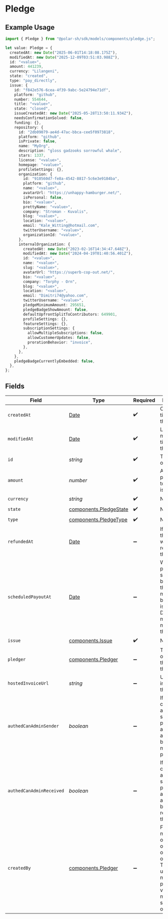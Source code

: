 # Pledge

## Example Usage

```typescript
import { Pledge } from "@polar-sh/sdk/models/components/pledge.js";

let value: Pledge = {
  createdAt: new Date("2025-06-01T14:18:08.175Z"),
  modifiedAt: new Date("2025-12-09T03:51:03.988Z"),
  id: "<value>",
  amount: 441239,
  currency: "Lilangeni",
  state: "created",
  type: "pay_directly",
  issue: {
    id: "f842e576-6cea-4f39-9abc-5e24794e71df",
    platform: "github",
    number: 554644,
    title: "<value>",
    state: "closed",
    issueCreatedAt: new Date("2025-05-28T13:50:11.934Z"),
    needsConfirmationSolved: false,
    funding: {},
    repository: {
      id: "2db09079-ae4d-47ac-bbca-cee5f0973818",
      platform: "github",
      isPrivate: false,
      name: "MyOrg",
      description: "gloss gadzooks sorrowful whale",
      stars: 1337,
      license: "<value>",
      homepage: "<value>",
      profileSettings: {},
      organization: {
        id: "910560d7-fe8a-4542-8817-5c6e3e9184ba",
        platform: "github",
        name: "<value>",
        avatarUrl: "https://unhappy-hamburger.net/",
        isPersonal: false,
        bio: "<value>",
        prettyName: "<value>",
        company: "Stroman - Kuvalis",
        blog: "<value>",
        location: "<value>",
        email: "Kale_Witting@hotmail.com",
        twitterUsername: "<value>",
        organizationId: "<value>",
      },
      internalOrganization: {
        createdAt: new Date("2023-02-16T14:34:47.648Z"),
        modifiedAt: new Date("2024-04-19T01:40:56.401Z"),
        id: "<value>",
        name: "<value>",
        slug: "<value>",
        avatarUrl: "https://superb-cop-out.net/",
        bio: "<value>",
        company: "Torphy - Orn",
        blog: "<value>",
        location: "<value>",
        email: "Dimitri74@yahoo.com",
        twitterUsername: "<value>",
        pledgeMinimumAmount: 295651,
        pledgeBadgeShowAmount: false,
        defaultUpfrontSplitToContributors: 649901,
        profileSettings: {},
        featureSettings: {},
        subscriptionSettings: {
          allowMultipleSubscriptions: false,
          allowCustomerUpdates: false,
          prorationBehavior: "invoice",
        },
      },
    },
    pledgeBadgeCurrentlyEmbedded: false,
  },
};
```

## Fields

| Field                                                                                                                                                       | Type                                                                                                                                                        | Required                                                                                                                                                    | Description                                                                                                                                                 |
| ----------------------------------------------------------------------------------------------------------------------------------------------------------- | ----------------------------------------------------------------------------------------------------------------------------------------------------------- | ----------------------------------------------------------------------------------------------------------------------------------------------------------- | ----------------------------------------------------------------------------------------------------------------------------------------------------------- |
| `createdAt`                                                                                                                                                 | [Date](https://developer.mozilla.org/en-US/docs/Web/JavaScript/Reference/Global_Objects/Date)                                                               | :heavy_check_mark:                                                                                                                                          | Creation timestamp of the object.                                                                                                                           |
| `modifiedAt`                                                                                                                                                | [Date](https://developer.mozilla.org/en-US/docs/Web/JavaScript/Reference/Global_Objects/Date)                                                               | :heavy_check_mark:                                                                                                                                          | Last modification timestamp of the object.                                                                                                                  |
| `id`                                                                                                                                                        | *string*                                                                                                                                                    | :heavy_check_mark:                                                                                                                                          | The ID of the object.                                                                                                                                       |
| `amount`                                                                                                                                                    | *number*                                                                                                                                                    | :heavy_check_mark:                                                                                                                                          | Amount pledged towards the issue                                                                                                                            |
| `currency`                                                                                                                                                  | *string*                                                                                                                                                    | :heavy_check_mark:                                                                                                                                          | N/A                                                                                                                                                         |
| `state`                                                                                                                                                     | [components.PledgeState](../../models/components/pledgestate.md)                                                                                            | :heavy_check_mark:                                                                                                                                          | N/A                                                                                                                                                         |
| `type`                                                                                                                                                      | [components.PledgeType](../../models/components/pledgetype.md)                                                                                              | :heavy_check_mark:                                                                                                                                          | N/A                                                                                                                                                         |
| `refundedAt`                                                                                                                                                | [Date](https://developer.mozilla.org/en-US/docs/Web/JavaScript/Reference/Global_Objects/Date)                                                               | :heavy_minus_sign:                                                                                                                                          | If and when the pledge was refunded to the pledger                                                                                                          |
| `scheduledPayoutAt`                                                                                                                                         | [Date](https://developer.mozilla.org/en-US/docs/Web/JavaScript/Reference/Global_Objects/Date)                                                               | :heavy_minus_sign:                                                                                                                                          | When the payout is scheduled to be made to the maintainers behind the issue. Disputes must be made before this date.                                        |
| `issue`                                                                                                                                                     | [components.Issue](../../models/components/issue.md)                                                                                                        | :heavy_check_mark:                                                                                                                                          | N/A                                                                                                                                                         |
| `pledger`                                                                                                                                                   | [components.Pledger](../../models/components/pledger.md)                                                                                                    | :heavy_minus_sign:                                                                                                                                          | The user or organization that made this pledge                                                                                                              |
| `hostedInvoiceUrl`                                                                                                                                          | *string*                                                                                                                                                    | :heavy_minus_sign:                                                                                                                                          | URL of invoice for this pledge                                                                                                                              |
| `authedCanAdminSender`                                                                                                                                      | *boolean*                                                                                                                                                   | :heavy_minus_sign:                                                                                                                                          | If the currently authenticated subject can perform admin actions on behalf of the maker of the peldge                                                       |
| `authedCanAdminReceived`                                                                                                                                    | *boolean*                                                                                                                                                   | :heavy_minus_sign:                                                                                                                                          | If the currently authenticated subject can perform admin actions on behalf of the receiver of the peldge                                                    |
| `createdBy`                                                                                                                                                 | [components.Pledger](../../models/components/pledger.md)                                                                                                    | :heavy_minus_sign:                                                                                                                                          | For pledges made by an organization, or on behalf of an organization. This is the user that made the pledge. Only visible for members of said organization. |